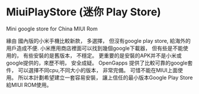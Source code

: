 # MiuiPlayStore (迷你 Play Store)
Mini google store for  China MIUI Rom 
<p>
緣由
國內版的小米手機比較新款， 多選擇， 但沒有google play store, 給海外的用戶造成不便. 
小米應用商店裡面可以找到幾個google下載器， 但有些是不能使用的， 有些安裝的是舊版本， 不穩定。 更重要的是安裝的APK并不是小米或google提供的，來歷不明， 安全成疑。
OpenGapps 提供了比較可靠的google套件， 可以選擇不同cpu,不同大小的版本， 非常完備。 可惜不能在MIUI上面使用。 所以本計劃希望建立一套容易安裝， 讓上信任的最小版本Google Play Store給MIUI ROM使用。 
</p>
